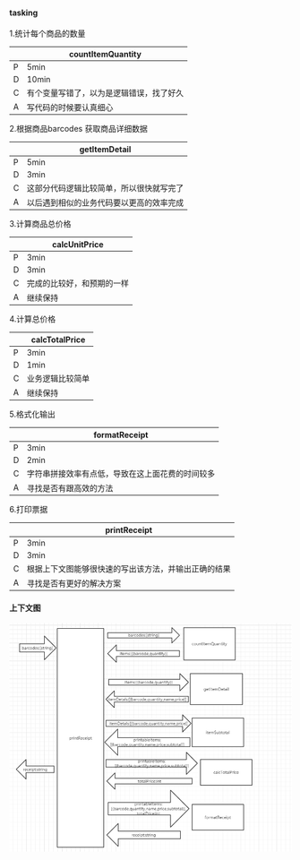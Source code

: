 #### tasking

1.统计每个商品的数量

|      | countItemQuantity    |
| ---- | -------------------- |
| P    | 5min                 |
| D    | 10min                |
| C    | 有个变量写错了，以为是逻辑错误，找了好久 |
| A    | 写代码的时候要认真细心          |

2.根据商品barcodes 获取商品详细数据

|      | getItemDetail        |
| ---- | -------------------- |
| P    | 5min                 |
| D    | 3min                 |
| C    | 这部分代码逻辑比较简单，所以很快就写完了 |
| A    | 以后遇到相似的业务代码要以更高的效率完成 |

3.计算商品总价格

|      | calcUnitPrice |
| ---- | ------------- |
| P    | 3min          |
| D    | 3min          |
| C    | 完成的比较好，和预期的一样 |
| A    | 继续保持          |

4.计算总价格

|      | calcTotalPrice |
| ---- | -------------- |
| P    | 3min           |
| D    | 1min           |
| C    | 业务逻辑比较简单       |
| A    | 继续保持           |

5.格式化输出

|      | formatReceipt            |
| ---- | ------------------------ |
| P    | 3min                     |
| D    | 2min                     |
| C    | 字符串拼接效率有点低，导致在这上面花费的时间较多 |
| A    | 寻找是否有跟高效的方法              |

6.打印票据

|      | printReceipt               |
| ---- | -------------------------- |
| P    | 3min                       |
| D    | 3min                       |
| C    | 根据上下文图能够很快速的写出该方法，并输出正确的结果 |
| A    | 寻找是否有更好的解决方案               |

#### 上下文图

![20200721225700](20200721225700.png)
